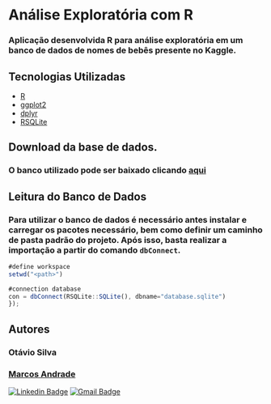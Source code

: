 # Análise Exploratória com R
### Aplicação desenvolvida R para análise exploratória em um banco de dados de nomes de bebês presente no Kaggle.

## Tecnologias Utilizadas
- [R](https://www.r-project.org/)
- [ggplot2](https://ggplot2.tidyverse.org/)
- [dplyr](https://dplyr.tidyverse.org/)
- [RSQLite](https://cran.r-project.org/web/packages/RSQLite/vignettes/RSQLite.html)

## Download da base de dados.
### O banco utilizado pode ser baixado clicando <a href='https://www.kaggle.com/kaggle/us-baby-names'>aqui</a>

## Leitura do Banco de Dados
### Para utilizar o banco de dados é necessário antes instalar e carregar os pacotes necessário, bem como definir um caminho de pasta padrão do projeto. Após isso, basta realizar a importação a partir do comando ```dbConnect```.

~~~JavaScript
#define workspace
setwd("<path>")

#connection database
con = dbConnect(RSQLite::SQLite(), dbname="database.sqlite")
});
~~~

## Autores
### <b>Otávio Silva</b>
### <a href='https://github.com/MarcosP-Andrade'><b>Marcos Andrade</b><a>

[![Linkedin Badge](https://img.shields.io/badge/-LinkedIn-blue?style=flat-square&logo=Linkedin&logoColor=white&link=https://www.linkedin.com/in/otaviosilva22/)](https://www.linkedin.com/in/otaviosilva22/)
[![Gmail Badge](https://img.shields.io/badge/-Gmail-c14438?style=flat-square&logo=Gmail&logoColor=white&link=mailto:otavio.ssilva22@gmail.com)](mailto:otavio.ssilva22@gmail.com)
